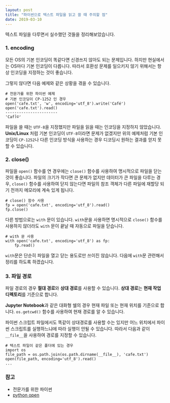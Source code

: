 ```yaml
---
layout: post
title: "파이썬으로 텍스트 파일을 읽고 쓸 때 주의할 점"
date: 2019-03-10
---
```

텍스트 파일을 다루면서 실수했던 것들을 정리해보았습니다.

### 1. encoding
모든 OS의 기본 인코딩이 똑같다면 신경쓰지 않아도 되는 문제입니다. 하지만 현실에서는 OS마다 기본 인코딩이 다릅니다. 따라서 호환성 문제를 일으키지 않기 위해서는 항상 인코딩을 지정하는 것이 좋습니다.

그렇지 않다면 다음 예제와 같은 상황을 겪을 수 있습니다.

```
# 전문가를 위한 파이썬 예제
# 기본 인코딩이 CP-1252 인 경우
open('cafe.txt', 'w', encoding='utf_8').write('Café')
open('cafe.txt').read()
-----------------------
'Cafأ©'
``` 

파일을 쓸 때는 `UTF-8`을 지정했지만 파일을 읽을 때는 인코딩을 지정하지 않았습니다. **Unix/Linux**  처럼 기본 인코딩이 `UTF-8`이라면 문제가 없겠지만 위의 예제처럼 기본 인코딩이 `CP-1252`나 다른 인코딩 방식을 사용하는 경우 디코딩시 원하는 결과를 얻지 못할 수 있습니다. 

### 2. close()
파일을 `open()` 함수를 연 경우에는 `close()` 함수를 사용하여 명시적으로 파일을 닫는 것이 좋습니다. 파일의 크기가 작다면 큰 문제가 없지만 데이터가 큰 파일을 다루는 경우, `close()` 함수를 사용하여 닫지 않는다면 파일의 참조 객체가 다른 파일에 재할당 되기 전까지 메모리에 계속 있게 됩니다.

```
# close() 함수 사용
fp = open('cafe.txt', encoding='utf_8').read()
fp.close()
```

다른 방법으로는 `with` 문이 있습니다. `with`문을 사용하면 명시적으로 `close()` 함수를 사용하지 않더라도 `with` 문이 끝날 때 자동으로 파일을 닫습니다.

```
# with 문 사용
with open('cafe.txt', encoding='utf_8') as fp:
    fp.read()
```

`with`문은 단순히 파일을 열고 닫는 용도로만 쓰이진 않습니다. 다음에 `with`문 관련해서 정리를 하도록 하겠습니다.    

### 3. 파일 경로
파일 경로의 경우 **절대 경로**와 **상대 경로**를 사용할 수 있습니다. **상대 경로**는 **현재 작업 디렉토리**를 기준으로 합니다. 

**Jupyter Notebook**과 같은 대화형 쉘의 경우 현재 파일 또는 현재 위치를 기준으로 합니다. `os.getcwd()` 함수를 사용하여 현재 경로를 알 수 있습니다.

파이썬 스크립트 파일에서도 똑같이 상대경로를 사용할 수는 있지만 어느 위치에서 파이썬 스크립트를 실행하느냐에 따라 실행이 안될 수 있습니다. 따라서 다음과 같이 `__file__`을 사용하여 경로를 지정할 수 있습니다.

```
# 텍스트 파일이 같은 폴더에 있는 경우
import os
file_path = os.path.join(os.path.dirname(__file__), 'cafe.txt')
open(file_path, encoding='utf_8').read()
...
```

### 참고
- 전문가를 위한 파이썬
- [python open](https://docs.python.org/3/library/functions.html?highlight=open#open)